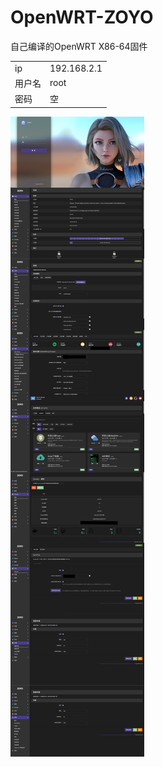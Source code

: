 # OpenWRT-ZOYO
自己编译的OpenWRT X86-64固件

|  |  |
|--|--|
|ip|192.168.2.1|
|用户名|root|
|密码|空|
![](./2022419-menu.png)
